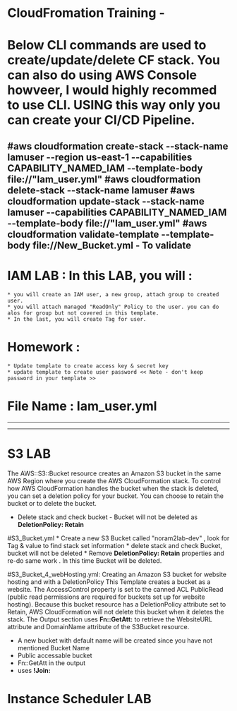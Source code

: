 # CloudFromation Training - 

# Below CLI commands are used to create/update/delete CF stack. You can also do using AWS Console howveer, I would highly recommed to use CLI. USING this way only you can create your CI/CD Pipeline.  

#aws cloudformation create-stack --stack-name Iamuser --region us-east-1 --capabilities CAPABILITY_NAMED_IAM --template-body file://"Iam_user.yml"
#aws cloudformation delete-stack --stack-name Iamuser
#aws cloudformation update-stack --stack-name Iamuser --capabilities CAPABILITY_NAMED_IAM --template-body file://"Iam_user.yml"
#aws cloudformation validate-template --template-body file://New_Bucket.yml   - To validate 
--------------------------------------------------------------------------------------------------------------------------------------------------------------------------------------------------------------------------------------------------------------------------

# IAM LAB  : In this LAB, you will :
    * you will create an IAM user, a new group, attach group to created user.
    * you will attach managed "ReadOnly" Policy to the user. you can do alos for group but not covered in this template. 
    * In the last, you will create Tag for user.

# Homework :
    * Update template to create access key & secret key
    * update template to create user password << Note - don't keep password in your template >>
  
# File Name :         Iam_user.yml   
                  
--------------------------------------------------------------------------------------------------------------------------------
----------------------------------------------------------------------------------------------------------------------------------

# S3 LAB 
The AWS::S3::Bucket resource creates an Amazon S3 bucket in the same AWS Region where you create the AWS CloudFormation stack.
To control how AWS CloudFormation handles the bucket when the stack is deleted, you can set a deletion policy for your bucket. You can choose to retain the bucket or to delete the bucket.
 - Delete stack and check bucket - Bucket will not be deleted as **DeletionPolicy: Retain**

  #S3_Bucket.yml
    * Create a new S3 Bucket called "noram2lab-dev" , look for Tag & value to find stack set information 
    * delete stack and check Bucket, bucket will not be deleted
    * Remove **DeletionPolicy: Retain**  properties and re-do same work . In this time Bucket will be deleted. 

 #S3_Bucket_4_webHosting.yml:    Creating an Amazon S3 bucket for website hosting and with a DeletionPolicy
    This Template creates a bucket as a website. The AccessControl property is set to the canned ACL PublicRead (public read permissions are required for buckets set up for website hosting). Because this bucket resource has a DeletionPolicy attribute set to Retain, AWS CloudFormation will not delete this bucket when it deletes the stack. The Output section uses **Fn::GetAtt:** to retrieve the WebsiteURL attribute and DomainName attribute of the S3Bucket resource.

  - A new bucket with default name will be created since you have not mentioned Bucket Name 
  - Public accessable bucket 
  - Fn::GetAtt in the output 
  - uses **!Join:**

# Instance Scheduler LAB 
